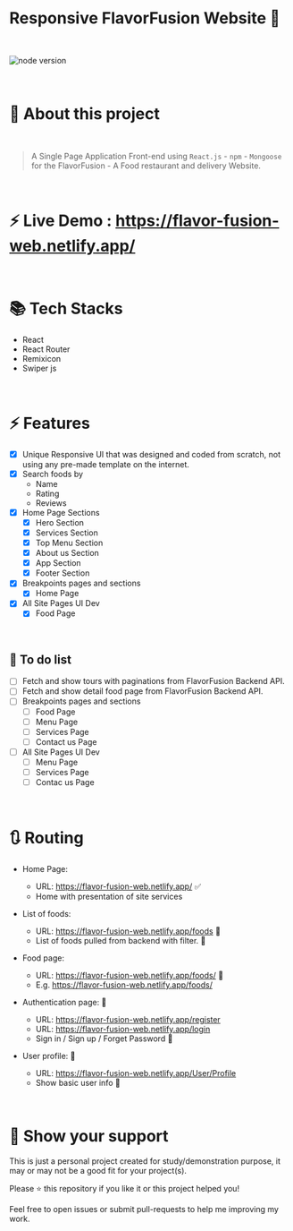 # Responsive FlavorFusion Website 🍔
<br />

![node version](/Preview.png)

<br />

# 🎉 About this project

<br />

> A Single Page Application Front-end using `React.js` - `npm` - `Mongoose` for the FlavorFusion - A Food restaurant and delivery Website.

<br />

# ⚡ Live Demo : https://flavor-fusion-web.netlify.app/

<br />

# 📚 Tech Stacks

- React
- React Router
- Remixicon
- Swiper js

<br />

# ⚡ Features

- [x] Unique Responsive UI that was designed and coded from scratch, not using any pre-made template on the internet.
- [x] Search foods by
  - Name
  - Rating
  - Reviews
- [x] Home Page Sections
  - [x] Hero Section
  - [x] Services Section
  - [x] Top Menu Section
  - [x] About us Section
  - [x] App Section
  - [x] Footer Section
- [x] Breakpoints pages and sections
  - [x] Home Page
- [x] All Site Pages UI Dev
  - [x] Food Page

<br />

## 📝 To do list

- [ ] Fetch and show tours with paginations from FlavorFusion Backend API.
- [ ] Fetch and show detail food page from FlavorFusion Backend API.
- [ ] Breakpoints pages and sections
  - [ ] Food Page
  - [ ] Menu Page
  - [ ] Services Page
  - [ ] Contact us Page
- [ ] All Site Pages UI Dev
  - [ ] Menu Page
  - [ ] Services Page
  - [ ] Contac us Page

<br />

# 🔃 Routing

- Home Page:

  - URL: https://flavor-fusion-web.netlify.app/ ✅
  - Home with presentation of site services 

- List of foods:

  - URL: https://flavor-fusion-web.netlify.app/foods 🔴
  - List of foods pulled from backend with filter. 🔴

- Food page:

  - URL: https://flavor-fusion-web.netlify.app/foods/ 🔴
  - E.g. https://flavor-fusion-web.netlify.app/foods/

- Authentication page: 🔴

  - URL: https://flavor-fusion-web.netlify.app/register
  - URL: https://flavor-fusion-web.netlify.app/login
  - Sign in / Sign up / Forget Password 🔴

- User profile: 🚧
  - URL: https://flavor-fusion-web.netlify.app/User/Profile
  - Show basic user info 🔴

<br />

# 💓 Show your support

This is just a personal project created for study/demonstration purpose, it may or may not be a good fit for your project(s).

Please ⭐ this repository if you like it or this project helped you!

Feel free to open issues or submit pull-requests to help me improving my work.